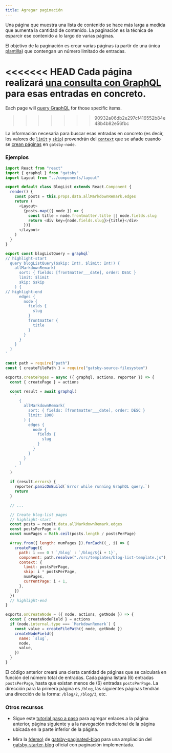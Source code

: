 ```yaml
---
title: Agregar paginación
---
```


Una página que muestra una lista de contenido se hace más larga a medida que aumenta la cantidad de contenido.
La paginación es la técnica de esparcir ese contenido a lo largo de varias páginas.

El objetivo de la paginación es crear varias páginas (a partir de una única [plantilla](/docs/building-with-components/#page-template-components)) que contengan un número limitado de entradas.

<<<<<<< HEAD
Cada página realizará [una consulta con GraphQL](/docs/querying-with-graphql/) para esas entradas en concreto.
=======
Each page will [query GraphQL](/docs/graphql-concepts/) for those specific items.
>>>>>>> 90932a06db2e297cf416552b84e48b4b82e56fbc

La información necesaria para buscar esas entradas en concreto (es decir, los valores de [`limit`](/docs/graphql-reference/#limit) y [`skip`](/docs/graphql-reference/#skip)) provendrán del [`context`](/docs/graphql-reference/#query-variables) que se añade cuando se [crean páginas](/docs/creating-and-modifying-pages/#creating-pages-in-gatsby-nodejs) en `gatsby-node`.

### Ejemplos

```jsx:title=src/templates/blog-list-template.js
import React from "react"
import { graphql } from "gatsby"
import Layout from "../components/layout"

export default class BlogList extends React.Component {
  render() {
    const posts = this.props.data.allMarkdownRemark.edges
    return (
      <Layout>
        {posts.map(({ node }) => {
          const title = node.frontmatter.title || node.fields.slug
          return <div key={node.fields.slug}>{title}</div>
        })}
      </Layout>
    )
  }
}

export const blogListQuery = graphql`
// highlight-start
  query blogListQuery($skip: Int!, $limit: Int!) {
    allMarkdownRemark(
      sort: { fields: [frontmatter___date], order: DESC }
      limit: $limit
      skip: $skip
    ) {
// highlight-end
      edges {
        node {
          fields {
            slug
          }
          frontmatter {
            title
          }
        }
      }
    }
  }
`
```

```js:title=gatsby-node.js
const path = require("path")
const { createFilePath } = require("gatsby-source-filesystem")

exports.createPages = async ({ graphql, actions, reporter }) => {
  const { createPage } = actions

  const result = await graphql(
    `
      {
        allMarkdownRemark(
          sort: { fields: [frontmatter___date], order: DESC }
          limit: 1000
        ) {
          edges {
            node {
              fields {
                slug
              }
            }
          }
        }
      }
    `
  )

  if (result.errors) {
    reporter.panicOnBuild(`Error while running GraphQL query.`)
    return
  }

  // ...

  // Create blog-list pages
  // highlight-start
  const posts = result.data.allMarkdownRemark.edges
  const postsPerPage = 6
  const numPages = Math.ceil(posts.length / postsPerPage)

  Array.from({ length: numPages }).forEach((_, i) => {
    createPage({
      path: i === 0 ? `/blog` : `/blog/${i + 1}`,
      component: path.resolve("./src/templates/blog-list-template.js"),
      context: {
        limit: postsPerPage,
        skip: i * postsPerPage,
        numPages,
        currentPage: i + 1,
      },
    })
  })
  // highlight-end
}

exports.onCreateNode = ({ node, actions, getNode }) => {
  const { createNodeField } = actions
  if (node.internal.type === `MarkdownRemark`) {
    const value = createFilePath({ node, getNode })
    createNodeField({
      name: `slug`,
      node,
      value,
    })
  }
}
```

El código anterior creará una cierta cantidad de páginas que se calculará en función del número total de entradas. Cada página listará (6) entradas `postsPerPage`, hasta que existan menos de (6) entradas `postsPerPage`.
La dirección para la primera página es `/blog`, las siguientes páginas tendrán una dirección de la forma: `/blog/2`, `/blog/3`, etc.

### Otros recursos

- Sigue este [tutorial paso a paso](https://nickymeuleman.netlify.com/blog/gatsby-pagination/) para agregar enlaces a la página anterior, página siguiente y a la navegación tradicional de la página ubicada en la parte inferior de la página.

- Mira la [(demo)](https://nickymeuleman.github.io/gatsby-paginated-blog/) de [gatsby-paginated-blog](https://github.com/NickyMeuleman/gatsby-paginated-blog) para una ampliación del [gatsby-starter-blog](https://github.com/gatsbyjs/gatsby-starter-blog) oficial con paginación implementada.
